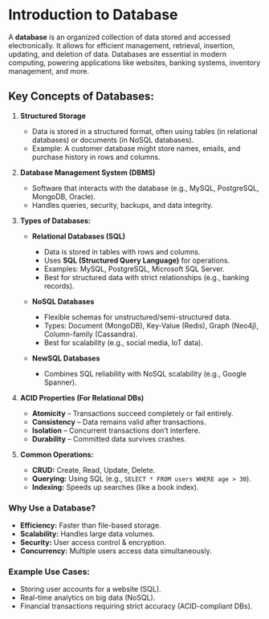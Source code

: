# Introduction to Database

A **database** is an organized collection of data stored and accessed electronically. It allows for efficient management, retrieval, insertion, updating, and deletion of data. Databases are essential in modern computing, powering applications like websites, banking systems, inventory management, and more.

## **Key Concepts of Databases:**

1. **Structured Storage**  
   - Data is stored in a structured format, often using tables (in relational databases) or documents (in NoSQL databases).
   - Example: A customer database might store names, emails, and purchase history in rows and columns.

2. **Database Management System (DBMS)**  
   - Software that interacts with the database (e.g., MySQL, PostgreSQL, MongoDB, Oracle).  
   - Handles queries, security, backups, and data integrity.

3. **Types of Databases:**  
   - **Relational Databases (SQL)**  
     - Data is stored in tables with rows and columns.  
     - Uses **SQL (Structured Query Language)** for operations.  
     - Examples: MySQL, PostgreSQL, Microsoft SQL Server.  
     - Best for structured data with strict relationships (e.g., banking records).  

   - **NoSQL Databases**  
     - Flexible schemas for unstructured/semi-structured data.  
     - Types: Document (MongoDB), Key-Value (Redis), Graph (Neo4j), Column-family (Cassandra).  
     - Best for scalability (e.g., social media, IoT data).  

   - **NewSQL Databases**  
     - Combines SQL reliability with NoSQL scalability (e.g., Google Spanner).  

4. **ACID Properties (For Relational DBs)**  
   - **Atomicity** – Transactions succeed completely or fail entirely.  
   - **Consistency** – Data remains valid after transactions.  
   - **Isolation** – Concurrent transactions don’t interfere.  
   - **Durability** – Committed data survives crashes.  

5. **Common Operations:**  
   - **CRUD:** Create, Read, Update, Delete.  
   - **Querying:** Using SQL (e.g., `SELECT * FROM users WHERE age > 30`).  
   - **Indexing:** Speeds up searches (like a book index).  

### **Why Use a Database?**  

- **Efficiency:** Faster than file-based storage.  
- **Scalability:** Handles large data volumes.  
- **Security:** User access control & encryption.  
- **Concurrency:** Multiple users access data simultaneously.  

### **Example Use Cases:**  

- Storing user accounts for a website (SQL).  
- Real-time analytics on big data (NoSQL).  
- Financial transactions requiring strict accuracy (ACID-compliant DBs).
